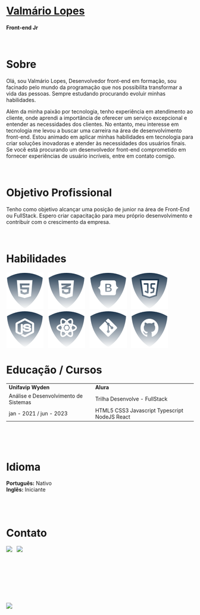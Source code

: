 # <b>[Valmário Lopes](https://www.linkedin.com/in/valmariolopes/)</b>

<b>Front-end Jr</b><br><br><br>

# <b>Sobre</b>

Olá, sou Valmário Lopes, Desenvolvedor front-end em formação, sou facinado pelo mundo da programação que nos possibilita transformar a vida das pessoas.
Sempre estudando procurando evoluir minhas habilidades.

Além da minha paixão por tecnologia, tenho experiência em atendimento ao cliente, onde aprendi a importância de oferecer um serviço excepcional e entender as necessidades dos clientes. No entanto, meu interesse em tecnologia me levou a buscar uma carreira na área de desenvolvimento front-end. Estou animado em aplicar minhas habilidades em tecnologia para criar soluções inovadoras e atender às necessidades dos usuários finais. Se você está procurando um desenvolvedor front-end comprometido em fornecer experiências de usuário incríveis, entre em contato comigo.<br><br><br>

# <b>Objetivo Profissional</b>

Tenho como objetivo alcançar uma posição de junior na área de Front-End ou FullStack. Espero criar capacitação para meu próprio desenvolvimento e contribuir com o crescimento da empresa.<br><br><br>

# <b>Habilidades</b>

![html5](./img/html.svg) &nbsp;
![css](./img/css.svg) &nbsp;
![Bootstrap](./img/bootstrap.svg) &nbsp;
![JS](./img/js.svg) &nbsp;
![NodeJS](./img/nodejs.svg) &nbsp;
![ReactJS](./img/reactjs.svg) &nbsp;
![Git](./img/git.svg) &nbsp;
![Github](./img/github.svg) &nbsp;

# <b>Educação / Cursos</b>

|                                       |                                               |
| ------------------------------------- | --------------------------------------------- |
| <b>Unifavip Wyden</b>                 | <b>Alura</b>                                  |
| Análise e Desenvolvimento de Sistemas | Trilha Desenvolve - FullStack                 |
| jan - 2021 / jun - 2023               | HTML5 CSS3 Javascript Typescript NodeJS React |

<br><br><br>

# <b>Idioma</b>

<b>Português:</b> Nativo<br>
<b>Inglês:</b> Iniciante<br>
<br><br><br>

# <b>Contato</b>

<a href="https://www.linkedin.com/in/valmariolopes/" target="_blank"><img src="https://img.shields.io/badge/LinkedIn-0077B5?style=for-the-badge&logo=linkedin&logoColor=white"></a> &nbsp;
<a href="https://curriculoonlinevalmariolopes-dev.netlify.app/"><img src="https://img.shields.io/badge/Curriculo Online-ligthgreen?style=for-the-badge&logoColor=white"></a> &nbsp;

<br><br><br><br><br><br><br><a href="https://github.com/Valmario"><img src="https://img.shields.io/badge/author-Valmário Lopes-lightgrey"></a> &nbsp;

